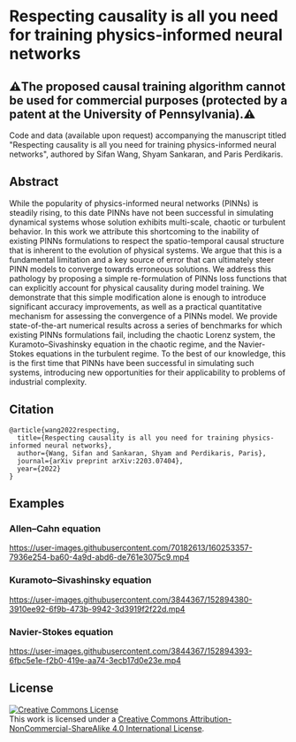 # Respecting causality is all you need for training physics-informed neural networks

## ⚠️The proposed causal training algorithm cannot be used for commercial purposes (protected by a patent at the University of Pennsylvania).⚠️

Code and data (available upon request) accompanying the manuscript titled "Respecting causality is all you need for training physics-informed neural networks", authored by Sifan Wang, Shyam Sankaran, and Paris Perdikaris.

## Abstract

While the popularity of physics-informed neural networks (PINNs) is steadily rising, to this date PINNs have not been successful in simulating dynamical systems whose solution exhibits multi-scale, chaotic or turbulent behavior. In this work we attribute this shortcoming to the inability of existing PINNs formulations to respect the spatio-temporal causal structure that is inherent to the evolution of physical systems. We argue that this is a fundamental limitation and a key source of error that can ultimately steer PINN models to converge towards erroneous solutions. We address this  pathology by proposing a simple re-formulation of PINNs loss functions that can explicitly account for physical causality during model training. We demonstrate that this simple modification alone is enough to introduce significant accuracy improvements, as well as a practical quantitative mechanism for assessing the convergence of a PINNs model. We provide state-of-the-art numerical results across a series of benchmarks for which existing PINNs formulations fail, including the chaotic Lorenz system, the Kuramoto–Sivashinsky equation in the chaotic regime, and the Navier-Stokes equations in the turbulent regime. To the best of our knowledge, this is the first time that PINNs have been successful in simulating such systems, introducing new opportunities for their applicability to problems of industrial complexity.

## Citation

    @article{wang2022respecting,
      title={Respecting causality is all you need for training physics-informed neural networks},
      author={Wang, Sifan and Sankaran, Shyam and Perdikaris, Paris},
      journal={arXiv preprint arXiv:2203.07404},
      year={2022}
    }


## Examples

### Allen–Cahn equation

https://user-images.githubusercontent.com/70182613/160253357-7936e254-ba60-4a9d-abd6-de761e3075c9.mp4

### Kuramoto–Sivashinsky equation

https://user-images.githubusercontent.com/3844367/152894380-3910ee92-6f9b-473b-9942-3d3919f2f22d.mp4

### Navier-Stokes equation

https://user-images.githubusercontent.com/3844367/152894393-6fbc5e1e-f2b0-419e-aa74-3ecb17d0e23e.mp4

## License

<a rel="license" href="http://creativecommons.org/licenses/by-nc-sa/4.0/"><img alt="Creative Commons License" style="border-width:0" src="https://i.creativecommons.org/l/by-nc-sa/4.0/88x31.png" /></a><br />This work is licensed under a <a rel="license" href="http://creativecommons.org/licenses/by-nc-sa/4.0/">Creative Commons Attribution-NonCommercial-ShareAlike 4.0 International License</a>.
